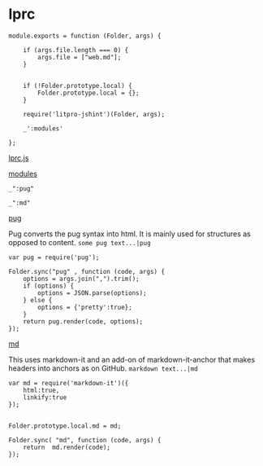 # lprc

    module.exports = function (Folder, args) {

        if (args.file.length === 0) {
            args.file = ["web.md"];
        }


        if (!Folder.prototype.local) {
            Folder.prototype.local = {};
        }

        require('litpro-jshint')(Folder, args);

        _':modules'

    };    
 
[lprc.js](# "save:")

[modules]()

    _":pug"

    _":md"



[pug]()    

Pug converts the pug syntax into html. It is mainly used for structures as
opposed to content. `some pug text...|pug`

    var pug = require('pug');

    Folder.sync("pug" , function (code, args) {
        options = args.join(",").trim();
        if (options) {
            options = JSON.parse(options);
        } else {
            options = {'pretty':true};
        }
        return pug.render(code, options); 
    });


[md]()

This uses markdown-it and an add-on of markdown-it-anchor that makes headers
into anchors as on GitHub.  `markdown text...|md`  

    var md = require('markdown-it')({
        html:true,
        linkify:true
    });
    

    Folder.prototype.local.md = md; 

    Folder.sync( "md", function (code, args) {
        return  md.render(code);
    });
